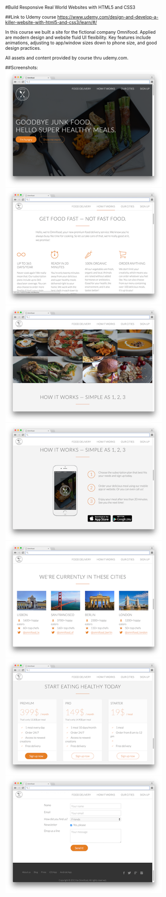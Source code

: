 #Build Responsive Real World Websites with HTML5 and CSS3

##Link to Udemy course
https://www.udemy.com/design-and-develop-a-killer-website-with-html5-and-css3/learn/#/

In this course we built a site for the fictional company Omnifood. Applied are modern design and website fluid UI flexibility. Key features include animations, adjusting to app/window sizes down to phone size, and good design practices. 

All assets and content provided by course thru udemy.com.

##Screenshots:
<img src="omnifood1.png" alt="Omnifood Main Screen" style="width: 500px;" width=500 /><br>
<img src="omnifood2.png" alt="Omnifood Details Screen" style="width: 500px;" width=500 /><br>
<img src="omnifood3.png" alt="Omnifood Sample Meal Images Screen" style="width: 500px;" width=500 /><br>
<img src="omnifood4.png" alt="Omnifood How It Works" style="width: 500px;" width=500 /><br>
<img src="omnifood5.png" alt="Omnifood Current Cities" style="width: 500px;" width=500 /><br>
<img src="omnifood6.png" alt="Omnifood Meal Plans" style="width: 500px;" width=500 /><br>
<img src="omnifood7.png" alt="Omnifood Email Form" style="width: 500px;" width=500 /><br>